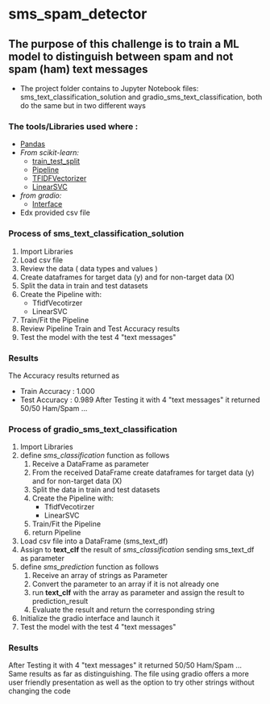 # sms_spam_detector
## The purpose of this challenge is to train a ML model to distinguish between spam and not spam (ham) text messages
- The project folder contains to Jupyter Notebook files: sms_text_classification_solution and gradio_sms_text_classification, both do the same but in two different ways
### The tools/Libraries used where :
- [Pandas](https://pandas.pydata.org/)
- *From scikit-learn:*
  - [train_test_split](https://scikit-learn.org/stable/modules/generated/sklearn.model_selection.train_test_split.html)
  - [Pipeline](https://scikit-learn.org/stable/modules/compose.html#build-a-pipeline)
  - [TFIDFVectorizer](https://scikit-learn.org/stable/auto_examples/text/plot_hashing_vs_dict_vectorizer.html#tfidfvectorizer)
  - [LinearSVC](https://scikit-learn.org/stable/modules/generated/sklearn.svm.LinearSVC.html#sklearn.svm.LinearSVC)
- *from gradio:*
  -   [Interface](https://www.gradio.app/docs/interface)
- Edx provided csv file

### Process of sms_text_classification_solution
1. Import Libraries
2. Load csv file
3. Review the data ( data types and values )
4. Create dataframes for target data (y) and for non-target data (X)
5. Split the data in train and test datasets
6. Create the Pipeline with:
    - TfidfVecotirzer
    - LinearSVC
7. Train/Fit the Pipeline
8. Review Pipeline Train and Test Accuracy results
9. Test the model with the test 4 "text messages"

### Results
The Accuracy results returned as 
- Train Accuracy : 1.000
- Test Accuracy : 0.989
After Testing it with 4 "text messages" it returned 50/50 Ham/Spam ...


### Process of gradio_sms_text_classification
1. Import Libraries
2. define *sms_classification* function as follows
    1. Receive a DataFrame as parameter
    2. From the received DataFrame create dataframes for target data (y) and for non-target data (X)
    3. Split the data in train and test datasets
    4. Create the Pipeline with:
        - TfidfVecotirzer
        - LinearSVC
    5. Train/Fit the Pipeline
    6. return Pipeline
4. Load csv file into a DataFrame (sms_text_df)
5. Assign to **text_clf** the result of *sms_classification* sending sms_text_df as parameter
6. define *sms_prediction* function as follows
    1. Receive an array of strings as Parameter
    2. Convert the parameter to an array if it is not already one
    3. run **text_clf** with the array as parameter and assign the result to prediction_result
    4. Evaluate the result and return the corresponding string
7. Initialize the gradio interface and launch it
8. Test the model with the test 4 "text messages"

### Results
After Testing it with 4 "text messages" it returned 50/50 Ham/Spam ...
Same results as far as distinguishing. The file using gradio offers a more user friendly presentation as well as the option to try other strings without changing the code
